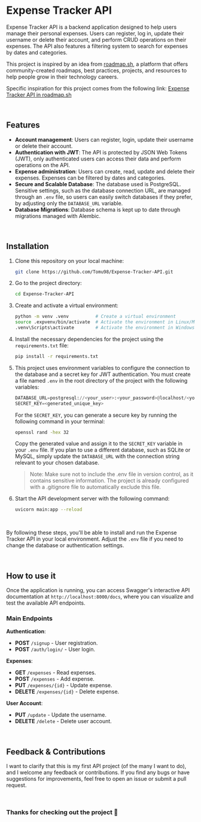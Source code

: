 # Expense Tracker API

Expense Tracker API is a backend application designed to help users manage their personal expenses.
Users can register, log in, update their username or delete their account, and perform CRUD operations on their expenses.
The API also features a filtering system to search for expenses by dates and categories.


This project is inspired by an idea from [roadmap.sh](https://roadmap.sh), a platform that offers community-created roadmaps, best practices, projects, and resources to help people grow in their technology careers.


Specific inspiration for this project comes from the following link: [Expense Tracker API in roadmap.sh](https://roadmap.sh/projects/expense-tracker-api)

<br>

## Features

- **Account management**: Users can register, login, update their username or delete their account.
- **Authentication with JWT**: The API is protected by JSON Web Tokens (JWT), only authenticated users can access their data and perform operations on the API.
- **Expense administration**: Users can create, read, update and delete their expenses. Expenses can be filtered by dates and categories.
- **Secure and Scalable Database**: The database used is PostgreSQL. Sensitive settings, such as the database connection URL, are managed through an `.env` file, so users can easily switch databases if they prefer, by adjusting only the `DATABASE_URL` variable.
- **Database Migrations**: Database schema is kept up to date through migrations managed with Alembic.

<br>

## Installation

1. Clone this repository on your local machine:

   ```bash
   git clone https://github.com/Tomu98/Expense-Tracker-API.git
   ```

2. Go to the project directory:

   ```bash
   cd Expense-Tracker-API
   ```

3. Create and activate a virtual environment:

   ```bash
   python -m venv .venv          # Create a virtual environment
   source .expvenv/bin/activate  # Activate the environment in Linux/MacOS
   .venv\Scripts\activate        # Activate the environment in Windows
   ```

4. Install the necessary dependencies for the project using the `requirements.txt` file:

   ```bash
   pip install -r requirements.txt
   ```

5. This project uses environment variables to configure the connection to the database and a secret key for JWT authentication. You must create a file named `.env` in the root directory of the project with the following variables:

   ```python
   DATABASE_URL=postgresql://<your_user>:<your_password>@localhost/<your_database>
   SECRET_KEY=<generated_unique_key>
   ```

   For the `SECRET_KEY`, you can generate a secure key by running the following command in your terminal:
   
   ```bash
   openssl rand -hex 32
   ```

   Copy the generated value and assign it to the `SECRET_KEY` variable in your `.env` file. If you plan to use a different database, such as SQLite or MySQL, simply update the `DATABASE_URL` with the connection string relevant to your chosen database.

   > Note: Make sure not to include the .env file in version control, as it contains sensitive information. The project is already configured with a .gitignore file to automatically exclude this file.
7. Start the API development server with the following command:

    ```bash
    uvicorn main:app --reload
    ```

<br>

By following these steps, you'll be able to install and run the Expense Tracker API in your local environment.
Adjust the `.env` file if you need to change the database or authentication settings.

<br>

## How to use it

Once the application is running, you can access Swagger's interactive API documentation at 
`http://localhost:8000/docs`, where you can visualize and test the available API endpoints.

### Main Endpoints

**Authentication**:
- **POST** `/signup` - User registration.
- **POST** `/auth/login/` - User login.

**Expenses**:
- **GET** `/expenses` - Read expenses.
- **POST** `/expenses` - Add expense.
- **PUT** `/expenses/{id}` - Update expense.
- **DELETE** `/expenses/{id}` - Delete expense.

**User Account**:
- **PUT** `/update` - Update the username.
- **DELETE** `/delete` - Delete user account.

<br>

## Feedback & Contributions

I want to clarify that this is my first API project (of the many I want to do), and I welcome any feedback or contributions. If you find any bugs or have suggestions for improvements, feel free to open an issue or submit a pull request.

<br>

### **Thanks for checking out the project 🤍**



